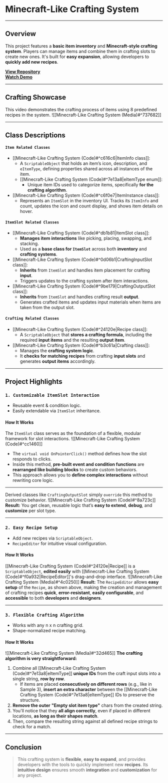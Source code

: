 # **Minecraft-Like Crafting System**

---
## **Overview**
This project features a **basic item inventory** and **Minecraft-style crafting system**. Players can manage items and combine them in crafting slots to create new ones. It's built for **easy expansion**, allowing developers to **quickly add new recipes**.

[**View Repository**](https://github.com/Woo95/Unity_Minecraft_Like_Crafting_System)<br/>[**Watch Demo**](https://www.youtube.com/watch?v=wVEw_mPlB5I)

---
## **Crafting Showcase**
This video demonstrates the crafting process of items using 8 predefined recipes in the system.
![[Minecraft-Like Crafting System (Media)#^737682]]

---
## **Class Descriptions**

#### `Item Related Classes`
- [[Minecraft-Like Crafting System (Code)#^c616c6|ItemInfo class]]:
	- A `ScriptableObject` that holds an item’s icon, description, and `eItemType`, defining properties shared across all instances of the item.
	- [[Minecraft-Like Crafting System (Code)#^7e13a8|eItemType enum]]:
		- Unique item IDs used to categorize items, specifically **for the crafting algorithm**.
- [[Minecraft-Like Crafting System (Code)#^c6f0e7|ItemInstance class]]:
	- Represents an `ItemSlot` in the inventory UI. Tracks its `ItemInfo` and count, updates the icon and count display, and shows item details on hover.
#### `ItemSlot Related Classes`
- [[Minecraft-Like Crafting System (Code)#^db1b81|ItemSlot class]]:
	- **Manages item interactions** like picking, placing, swapping, and stacking.
	- Used as a **base class for `ItemSlot`** across both **inventory** and **crafting systems**.
- [[Minecraft-Like Crafting System (Code)#^0d06b1|CraftingInputSlot class]]:
	- **Inherits** from `ItemSlot` and handles item placement for crafting **input**.
	- Triggers updates to the crafting system after item interactions.
- [[Minecraft-Like Crafting System (Code)#^9be179|CraftingOutputSlot class]]:
	- **Inherits** from `ItemSlot` and handles crafting result **output**.
	- Generates crafted items and updates input materials when items are taken from the output slot.
#### `Crafting Related Classes`
- [[Minecraft-Like Crafting System (Code)#^24120e|Recipe class]]:
	- A `ScriptableObject` that **stores a crafting formula**, including the required **input items** and the resulting **output item**.
- [[Minecraft-Like Crafting System (Code)#^b3c61a|Crafting class]]:
	- Manages the **crafting system logic**.
	- It **checks for matching recipes** from crafting **input slots** and generates **output items** accordingly.

---
## **Project Highlights**

### `1. Customizable ItemSlot Interaction`
- Reusable event & condition logic.
- Easily extendable via `ItemSlot` inheritance.
#### **How It Works**
The `ItemSlot` class serves as the foundation of a flexible, modular framework for slot interactions.
![[Minecraft-Like Crafting System (Code)#^cc1460]]
- The `virtual void OnPointerClick()` method defines how the slot responds to clicks.
- Inside this method, **pre-built event and condition functions** are **rearranged like building blocks** to create custom behaviors.
- This approach allows you to **define complex interactions** without rewriting core logic.

---
Derived classes like `CraftingOutputSlot` simply `override` this method to customize behavior.
![[Minecraft-Like Crafting System (Code)#^8a723c]]
**Result:** You get clean, reusable logic that’s **easy to extend**, **debug**, and **customize** per slot type.

---
### `2. Easy Recipe Setup`
- Add new recipes via `ScriptableObject`.
- `RecipeEditor` for intuitive visual configuration.
#### **How It Works**
[[Minecraft-Like Crafting System (Code)#^24120e|Recipe]] is a `ScriptableObject`, **edited easily** with [[Minecraft-Like Crafting System (Code)#^f0a932|RecipeEditor]]'s drag-and-drop interface.
![[Minecraft-Like Crafting System (Media)#^4c0250]]
**Result:** The `RecipeEditor` allows **easy setup** of the `Recipe`, as shown above, making the creation and management of crafting recipes **quick**, **error-resistant**, **easily configurable**, and **accessible** to both **developers** and **designers**.

---
### `3. Flexible Crafting Algorithm`
- Works with any n x n crafting grid.
- Shape-normalized recipe matching.
#### **How It Works**
![[Minecraft-Like Crafting System (Media)#^32d465]]
**The crafting algorithm is very straightforward:**
1. Combine all [[Minecraft-Like Crafting System (Code)#^7e13a8|eItemType]] **unique IDs** from the craft input slots into a single string, **row by row**.
	- If items are placed **consecutively on different rows** (e.g., like in Sample 3), **insert an extra character** between the [[Minecraft-Like Crafting System (Code)#^7e13a8|eItemType]] IDs to preserve the structure.
2. **Remove the outer** **"Empty slot item type"** chars from the created string.
3. You'll notice that they **all align correctly**, even if placed in different locations, **as long as their shapes match**.
4. Then, compare the resulting string against all defined recipe strings to check for a match.

---
## **Conclusion**
> This crafting system is **flexible**, **easy to expand**, and provides developers with the tools to quickly implement new **recipes**. Its **intuitive design** ensures smooth **integration** and **customization** for any project.